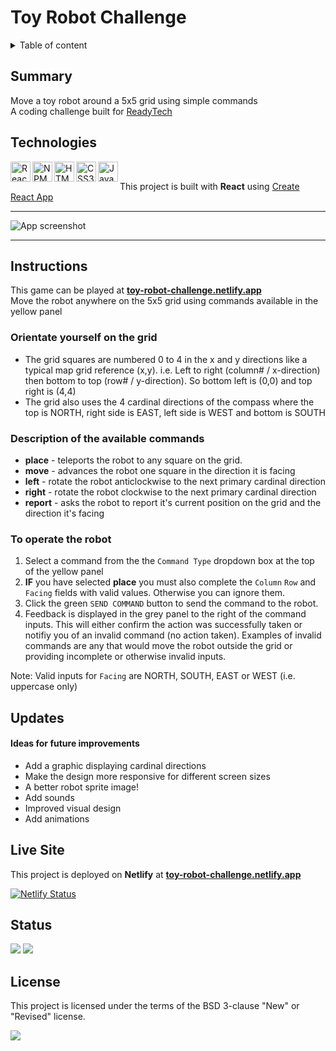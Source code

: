 # Toy Robot Challenge

<details>
<summary>Table of content</summary>
  
## Table of Content
- [Summary](#summary)
- [Technologies](#technologies)
- [Instructions](#instructions)
- [Updates](#updates)
- [Live Site](#live-site)  
- [Status](#status)
- [License](#license)  

</details>

## Summary
Move a toy robot around a 5x5 grid using simple commands<br>
A coding challenge built for [ReadyTech](https://www.readytech.com.au/)

## Technologies
[
<img align="left" height="32" width="32" alt="React logo" src="https://cdn.jsdelivr.net/npm/simple-icons@v3/icons/react.svg" />
<img align="left" height="32" width="32" alt="NPM logo" src="https://cdn.jsdelivr.net/npm/simple-icons@v3/icons/npm.svg" />
<img align="left" height="32" width="32" alt="HTML5 logo" src="https://cdn.jsdelivr.net/npm/simple-icons@v3/icons/html5.svg" />
<img align="left" height="32" width="32" alt="CSS3 logo" src="https://cdn.jsdelivr.net/npm/simple-icons@v3/icons/css3.svg" />
<img align="left" height="32" width="32" alt="JavaScript logo" src="https://cdn.jsdelivr.net/npm/simple-icons@v3/icons/javascript.svg" />
](https://github.com/MakeItBack/Learning-Tracker)<br>

This project is built with **React** using [Create React App](https://github.com/facebook/create-react-app)

---

![App screenshot](screencapture.gif)

---

## Instructions

This game can be played at **[toy-robot-challenge.netlify.app](https://toy-robot-challenge.netlify.app/)**<br>
Move the robot anywhere on the 5x5 grid using commands available in the yellow panel

### Orientate yourself on the grid
- The grid squares are numbered 0 to 4 in the x and y directions like a typical map grid reference (x,y). i.e. Left to right (column# / x-direction) then bottom to top (row# / y-direction). So bottom left is (0,0) and top right is (4,4)
- The grid also uses the 4 cardinal directions of the compass where the top is NORTH, right side is EAST, left side is WEST and bottom is SOUTH

### Description of the available commands

- **place** - teleports the robot to any square on the grid. 
- **move** - advances the robot one square in the direction it is facing
- **left** - rotate the robot anticlockwise to the next primary cardinal direction
- **right** - rotate the robot clockwise to the next primary cardinal direction
- **report** - asks the robot to report it's current position on the grid and the direction it's facing

### To operate the robot

1) Select a command from the the ``Command Type`` dropdown box at the top of the yellow panel
2) **IF** you have selected **place** you must also complete the ``Column`` ``Row`` and ``Facing`` fields with valid values. Otherwise you can ignore them.
3) Click the green ``SEND COMMAND`` button to send the command to the robot.
4) Feedback is displayed in the grey panel to the right of the command inputs. This will either confirm the action was successfully taken or notifiy you of an invalid command (no action taken). Examples of invalid commands are any that would move the robot outside the grid or providing incomplete or otherwise invalid inputs. 

Note: Valid inputs for ``Facing`` are NORTH, SOUTH, EAST or WEST (i.e. uppercase only)  

## Updates

#### Ideas for future improvements
- Add a graphic displaying cardinal directions
- Make the design more responsive for different screen sizes
- A better robot sprite image!
- Add sounds
- Improved visual design
- Add animations

## Live Site

This project is deployed on **Netlify** at **[toy-robot-challenge.netlify.app](https://toy-robot-challenge.netlify.app/)**

[![Netlify Status](https://api.netlify.com/api/v1/badges/c11f6b75-05e5-435d-bf81-b02361d79bb3/deploy-status)](https://app.netlify.com/sites/toy-robot-challenge/deploys)

## Status
<a href="https://GitHub.com/MakeItBack/Toy-Robot-Challenge/graphs/commit-activity"><img src="https://img.shields.io/badge/Maintained%3F-yes-green.svg"></a>
<a href="https://GitHub.com/MakeItBack/Toy-Robot-Challenge/commit"><img src="https://img.shields.io/github/last-commit/MakeItBack/Toy-Robot-Challenge"></a>

## License

This project is licensed under the terms of the BSD 3-clause "New" or "Revised" license.

<a href="https://opensource.org/licenses"><img src="https://img.shields.io/github/license/MakeItBack/toy-robot-challenge?color=dodgerblue"></a><br>
